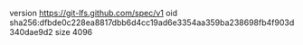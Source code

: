 version https://git-lfs.github.com/spec/v1
oid sha256:dfbde0c228ea8817dbb6d4cc19ad6e3354aa359ba238698fb4f903d340dae9d2
size 4096

